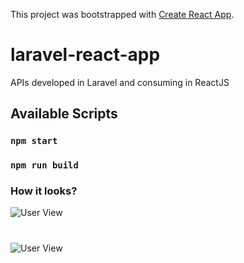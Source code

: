 This project was bootstrapped with [Create React App](https://github.com/facebook/create-react-app).
# laravel-react-app
APIs developed in Laravel and consuming in ReactJS


## Available Scripts

### `npm start`

### `npm run build`

### How it looks?

![User View](https://i.ibb.co/8KM8vqP/2.jpg)
#
![User View](https://i.ibb.co/7RNHSZk/1.jpg)
